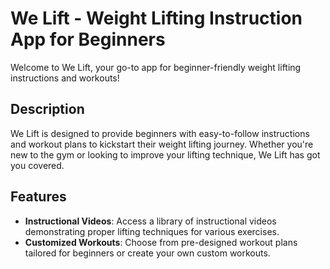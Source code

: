 # We Lift - Weight Lifting Instruction App for Beginners

Welcome to We Lift, your go-to app for beginner-friendly weight lifting instructions and workouts!

## Description

We Lift is designed to provide beginners with easy-to-follow instructions and workout plans to kickstart their weight lifting journey. Whether you're new to the gym or looking to improve your lifting technique, We Lift has got you covered.

## Features

- **Instructional Videos**: Access a library of instructional videos demonstrating proper lifting techniques for various exercises.
- **Customized Workouts**: Choose from pre-designed workout plans tailored for beginners or create your own custom workouts.


